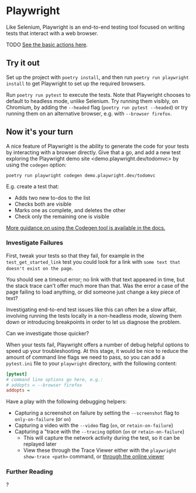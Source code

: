# Playwright

Like Selenium, Playwright is an end-to-end testing tool focused on writing tests that interact with a web browser.

TODO
[See the basic actions here](https://playwright.dev/python/docs/writing-tests#basic-actions).

## Try it out

Set up the project with `poetry install`, and then run `poetry run playwright install` to get Playwright to set up the required browsers.

Run `poetry run pytest` to execute the tests. Note that Playwright chooses to default to headless mode, unlike Selenium. Try running them visibly, on Chromium, by adding the `--headed` flag (`poetry run pytest --headed`) or try running them on an alternative browser, e.g. with `--browser firefox`.

## Now it's your turn

A nice feature of Playwright is the ability to generate the code for your tests by interacting with a browser directly. Give that a go, and add a new test exploring the Playwright demo site <demo.playwright.dev/todomvc> by using the `codegen` option:
```
poetry run playwright codegen demo.playwright.dev/todomvc
```

E.g. create a test that:
* Adds two new to-dos to the list
* Checks both are visible
* Marks one as complete, and deletes the other
* Check only the remaining one is visible

[More guidance on using the Codegen tool is available in the docs.](https://playwright.dev/python/docs/codegen-intro#running-codegen)

### Investigate Failures

First, tweak your tests so that they fail, for example in the `test_get_started_link` test you could look for a link with `some text that doesn't exist on the page`.

You should see a timeout error; no link with that text appeared in time, but the stack trace can't offer much more than that. Was the error a case of the page failing to load anything, or did someone just change a key piece of text?

Investigating end-to-end test issues like this can often be a slow affair, involving running the tests locally in a non-headless mode, slowing them down or introducing breakpoints in order to let us diagnose the problem.

Can we investigate those quicker?

When your tests fail, Playwright offers a number of debug helpful options to speed up your troubleshooting. At this stage, it would be nice to reduce the amount of command line flags we need to pass, so you can add a `pytest.ini` file to your `playwright` directory, with the following content:
```ini
[pytest]
# command line options go here, e.g.:
# addopts = --browser firefox
addopts = 
```

Have a play with the following debugging helpers:
* Capturing a screenshot on failure by setting the `--screenshot` flag to `only-on-failure` (or `on`)
* Capturing a video with the `--video` flag (`on`, or `retain-on-failure`)
* Capturing a "trace with the `--tracing` option (`on` or `retain-on-failure`)
  * This will capture the network activity during the test, so it can be replayed later
  * View these through the Trace Viewer either with the `playwright show-trace <path>` command, or [through the online viewer](https://trace.playwright.dev/)

### Further Reading

?